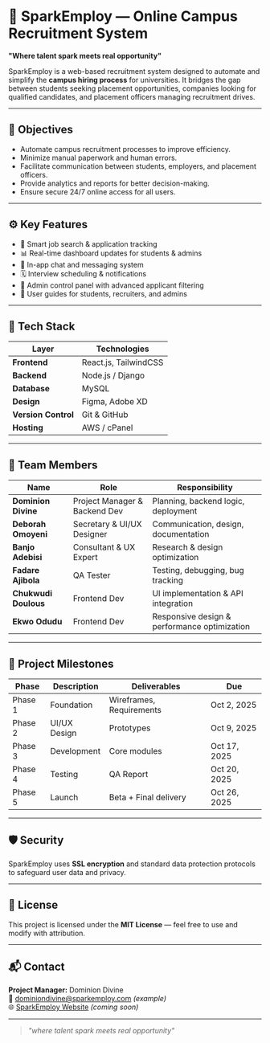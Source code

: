 # 🌟 SparkEmploy — Online Campus Recruitment System

**"Where talent spark meets real opportunity"**

SparkEmploy is a web-based recruitment system designed to automate and simplify the **campus hiring process** for universities. It bridges the gap between students seeking placement opportunities, companies looking for qualified candidates, and placement officers managing recruitment drives.

---

## 🧭 Objectives
- Automate campus recruitment processes to improve efficiency.
- Minimize manual paperwork and human errors.
- Facilitate communication between students, employers, and placement officers.
- Provide analytics and reports for better decision-making.
- Ensure secure 24/7 online access for all users.

---

## ⚙️ Key Features
- 🎯 Smart job search & application tracking  
- 📊 Real-time dashboard updates for students & admins  
- 💬 In-app chat and messaging system  
- 🗓️ Interview scheduling & notifications  
- 🧭 Admin control panel with advanced applicant filtering  
- 🧾 User guides for students, recruiters, and admins  

---

## 🧱 Tech Stack
| Layer | Technologies |
|-------|---------------|
| **Frontend** | React.js, TailwindCSS |
| **Backend** | Node.js / Django |
| **Database** | MySQL |
| **Design** | Figma, Adobe XD |
| **Version Control** | Git & GitHub |
| **Hosting** | AWS / cPanel |

---

## 👥 Team Members
| Name | Role | Responsibility |
|------|------|----------------|
| **Dominion Divine** | Project Manager & Backend Dev | Planning, backend logic, deployment |
| **Deborah Omoyeni** | Secretary & UI/UX Designer | Communication, design, documentation |
| **Banjo Adebisi** | Consultant & UX Expert | Research & design optimization |
| **Fadare Ajibola** | QA Tester | Testing, debugging, bug tracking |
| **Chukwudi Doulous** | Frontend Dev | UI implementation & API integration |
| **Ekwo Odudu** | Frontend Dev | Responsive design & performance optimization |

---

## 🧭 Project Milestones
| Phase | Description | Deliverables | Due |
|-------|--------------|--------------|-----|
| Phase 1 | Foundation | Wireframes, Requirements | Oct 2, 2025 |
| Phase 2 | UI/UX Design | Prototypes | Oct 9, 2025 |
| Phase 3 | Development | Core modules | Oct 17, 2025 |
| Phase 4 | Testing | QA Report | Oct 20, 2025 |
| Phase 5 | Launch | Beta + Final delivery | Oct 26, 2025 |


---

## 🛡️ Security
SparkEmploy uses **SSL encryption** and standard data protection protocols to safeguard user data and privacy.

---

## 📄 License
This project is licensed under the **MIT License** — feel free to use and modify with attribution.

---

## 📬 Contact
**Project Manager:** Dominion Divine  
📧 dominiondivine@sparkemploy.com *(example)*  
🌐 [SparkEmploy Website](https://sparkemploy.com) *(coming soon)*

---

> _"where talent spark meets real opportunity"_
